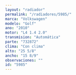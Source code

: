 ```yaml
---
layout: "radiador"
permalink: "/radiadores/5985/"
marca: "Volkswagen"
modelo: "Golf"
ano: "2010"
motor: "L4 1.4 2.0"
transmision: "Automática"
parte: "732872"
clima: "Con clima"
alto: "25 5/8"
ancho: "15 8/9"
observaciones: ""
id: "5985"
---
```


